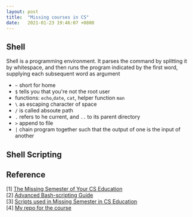 ```yaml
---
layout: post
title:  "Missing courses in CS"
date:   2021-01-23 19:46:07 +0800
---
```

## Shell

Shell is a programming environment. It parses the command by splitting it by whitespace, and then runs the program indicated by the first word, supplying each subsequent word as argument

- `~` short for home
- `$` tells you that you're not the root user 
- functions: `echo`,`date`, `cat`,  helper function `man`
- `\` as escaping character of space
- `/` is called absoute path
- `.` refers to he current, and `..` to its parent directory
- `>` append to file
- `|` chain program together such that the output of one is the input of another

## Shell Scripting


## Reference

[1] [The Missing Semester of Your CS Education](https://missing.csail.mit.edu/) <br>
[2] [Advanced Bash-scripting Guide](https://tldp.org/LDP/abs/html/special-chars.html) <br>
[3] [Scripts used in Missing Semester in CS Education](https://github.com/bobtsang/missing-cs-course) <br>
[4] [My repo for the course](https://github.com/bobtsang/missing-cs-course) <br>